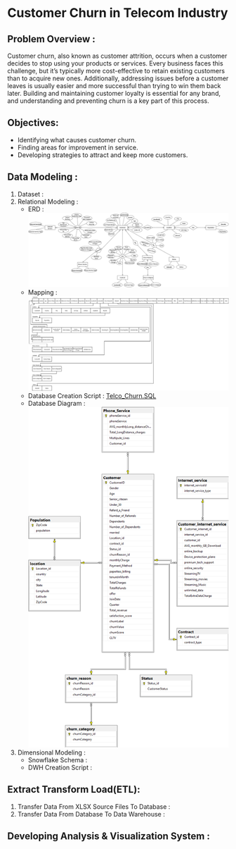 # Customer Churn in Telecom Industry
## Problem Overview :
Customer churn, also known as customer attrition, occurs when a customer decides to stop using your products or services. Every business faces this challenge, but it’s typically more cost-effective to retain existing customers than to acquire new ones. Additionally, addressing issues before a customer leaves is usually easier and more successful than trying to win them back later. Building and maintaining customer loyalty is essential for any brand, and understanding and preventing churn is a key part of this process.
## Objectives:
   - Identifying what causes customer churn.
   - Finding areas for improvement in service.
   - Developing strategies to attract and keep more customers.
## Data Modeling :
1. Dataset :
2. Relational Modeling :
   - ERD :
     ![image](https://github.com/Shamss08/ITI_Graduation_Project_Telco_Churn/blob/main/ERD.png)
   - Mapping :
     ![image](https://github.com/Shamss08/ITI_Graduation_Project_Telco_Churn/blob/main/Mapping.png)
   - Database Creation Script : [Telco_Churn.SQL](https://github.com/Shamss08/ITI_Graduation_Project_Telco_Churn/blob/main/Telco_Churn.sql)
   - Database Diagram :
     ![image](https://github.com/Shamss08/ITI_Graduation_Project_Telco_Churn/blob/main/DB_Final.png)
3. Dimensional Modeling :
   - Snowflake Schema :
   - DWH Creation Script :
## Extract Transform Load(ETL):
1. Transfer Data From XLSX Source Files To Database :
2. Transfer Data From Database To Data Warehouse :
## Developing Analysis & Visualization System :

